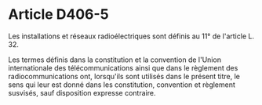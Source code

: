# Article D406-5

Les installations et réseaux radioélectriques sont définis au 11° de l'article L. 32.

Les termes définis dans la constitution et la convention de l'Union internationale des télécommunications ainsi que dans le règlement des radiocommunications ont, lorsqu'ils sont utilisés dans le présent titre, le sens qui leur est donné dans les constitution, convention et règlement susvisés, sauf disposition expresse contraire.